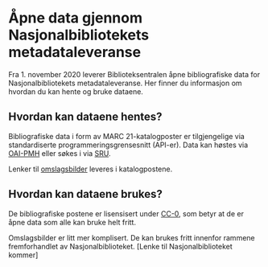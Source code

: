 # Åpne data gjennom Nasjonalbibliotekets metadataleveranse

Fra 1. november 2020 leverer Biblioteksentralen åpne bibliografiske data for Nasjonalbibliotekets metadataleveranse. Her finner du informasjon om hvordan du kan hente og bruke dataene.

## Hvordan kan dataene hentes?

Bibliografiske data i form av MARC 21-katalogposter er tilgjengelige via standardiserte programmeringsgrensesnitt (API-er).
Data kan høstes via [OAI-PMH](./oai-pmh.md) eller søkes i via [SRU](./sru.md).

Lenker til [omslagsbilder](../omslagsbilder.md) leveres i katalogpostene.

## Hvordan kan dataene brukes?

De bibliografiske postene er lisensisert under [CC-0](https://creativecommons.org/publicdomain/zero/1.0/deed.no),
som betyr at de er åpne data som alle kan bruke helt fritt.

Omslagsbilder er litt mer komplisert.
De kan brukes fritt innenfor rammene fremforhandlet av Nasjonalbiblioteket.
[Lenke til Nasjonalbiblioteket kommer]

